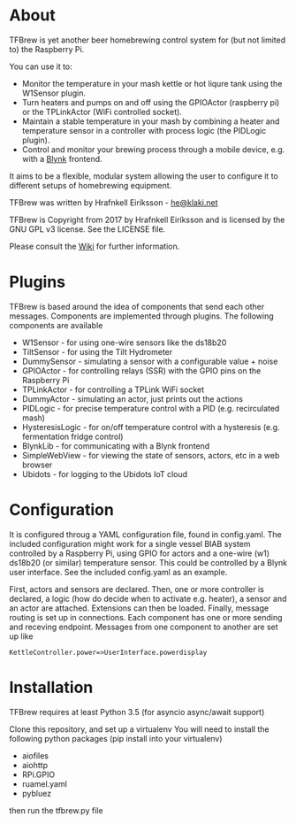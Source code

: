 About
=====

TFBrew is yet another beer homebrewing control system for (but not limited to) the Raspberry Pi.

You can use it to:
+ Monitor the temperature in your mash kettle or hot liqure tank using the W1Sensor plugin.
+ Turn heaters and pumps on and off using the GPIOActor (raspberry pi) or the TPLinkActor (WiFi controlled socket).
+ Maintain a stable temperature in your mash by combining a heater and temperature sensor in a controller
  with process logic (the PIDLogic plugin).
+ Control and monitor your brewing process through a mobile device, e.g. with a [Blynk](http://www.blynk.cc) frontend.

It aims to be a flexible, modular system allowing the user to configure it to different setups
of homebrewing equipment.

TFBrew was written by Hrafnkell Eiríksson - <he@klaki.net>

TFBrew is Copyright from 2017 by Hrafnkell Eiríksson and is licensed by the GNU GPL v3 license.
See the LICENSE file.

Please consult the [Wiki](https://github.com/hrafnkelle/tfbrew/wiki) for further information.

Plugins
=======
TFBrew is based around the idea of components that send each other messages. Components are implemented through plugins.
The following components are available

+ W1Sensor - for using one-wire sensors like the ds18b20
+ TiltSensor - for using the Tilt Hydrometer
+ DummySensor - simulating a sensor with a configurable value + noise
+ GPIOActor - for controlling relays (SSR) with the GPIO pins on the Raspberry Pi
+ TPLinkActor - for controlling a TPLink WiFi socket
+ DummyActor - simulating an actor, just prints out the actions
+ PIDLogic - for precise temperature control with a PID (e.g. recirculated mash)
+ HysteresisLogic - for on/off temperature control with a hysteresis (e.g. fermentation fridge control)
+ BlynkLib - for communicating with a Blynk frontend
+ SimpleWebView - for viewing the state of sensors, actors, etc in a web browser
+ Ubidots - for logging to the Ubidots IoT cloud

Configuration
=============

It is configured throug a YAML configuration file, found in config.yaml.
The included configuration might work for a single vessel BIAB system controlled by a Raspberry Pi,
using GPIO for actors and a one-wire (w1) ds18b20 (or similar) temperature sensor.
This could be controlled by a Blynk user interface.
See the included config.yaml as an example.

First, actors and sensors are declared.
Then, one or more controller is declared, a logic (how do decide when to activate e.g. heater), a sensor and an actor are attached.
Extensions can then be loaded.
Finally, message routing is set up in connections.
Each component has one or more sending and receving endpoint.
Messages from one component to another are set up like
```
KettleController.power=>UserInterface.powerdisplay
```
Installation
============
TFBrew requires at least Python 3.5 (for asyncio async/await support)

Clone this repository, and set up a virtualenv
You will need to install the following python packages (pip install into your virtualenv)
+ aiofiles
+ aiohttp
+ RPi.GPIO
+ ruamel.yaml
+ pybluez

then run the tfbrew.py file